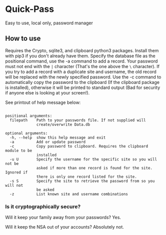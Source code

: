 # Quick-Pass
Easy to use, local only, password manager

## How to use
Requires the Crypto, sqlite3, and clipboard python3 packages. Install them with pip3 if you don't already have them. Specify the database file as the positional command, use the -a command to add a record. Your password must not end with the `|` character (That's the one above the `\` character). If you try to add a record with a duplicate site and username, the old record will be replaced with the newly specified password. Use the -c command to automatically copy the password to the clipboard (If the clipboard package is installed), otherwise it will be printed to standard output (Bad for security if anyone else is looking at your screen!).

See printout of help message below:

```usage: Quick-Pass.py [-h] [-a] [-c] [-u U] [-s S] [-z] [filepath]

positional arguments:
  filepath    Path to your passwords file. If not supplied will
              create/overwrite Data.db

optional arguments:
  -h, --help  show this help message and exit
  -a          Add or update password
  -c          Copy password to clipboard. Requires the clipboard module to be
              installed
  -u U        Specify the username for the specific site so you will not be
              asked if more than one record is found for the site. Ignored if
              there is only one record listed for the site.
  -s S        Specify the site to retrieve the password from so you will not
              be asked
  -z          List known site and username combinations
```

### Is it cryptographically secure?
Will it keep your family away from your passwords? Yes.

Will it keep the NSA out of your accounts? Absolutely not.
